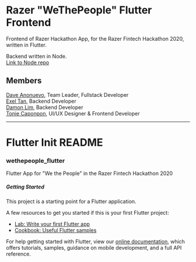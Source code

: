 # Razer "WeThePeople" Flutter Frontend
Frontend of Razer Hackathon App, for the Razer Fintech Hackathon 2020, written in Flutter.

Backend written in Node.
<br>[Link to Node repo](https://github.com/daveanonuevo/razer-wethepeople-backend)

## Members
[Dave Anonuevo](https://www.linkedin.com/in/daveanonuevo/), Team Leader, Fullstack Developer
<br>[Exel Tan](https://www.linkedin.com/in/exeltan/), Backend Developer
<br>[Damon Lim](https://www.linkedin.com/in/damon-lim-2ab09a16a/), Backend Developer
<br>[Tonie Caponpon](https://www.instagram.com/tonieenriquez/), UI/UX Designer & Frontend Developer

--- 
# Flutter Init README
### wethepeople_flutter

Flutter App for &quot;We the People&quot; in the Razer Fintech Hackathon 2020

##### Getting Started

This project is a starting point for a Flutter application.

A few resources to get you started if this is your first Flutter project:

- [Lab: Write your first Flutter app](https://flutter.dev/docs/get-started/codelab)
- [Cookbook: Useful Flutter samples](https://flutter.dev/docs/cookbook)

For help getting started with Flutter, view our
[online documentation](https://flutter.dev/docs), which offers tutorials,
samples, guidance on mobile development, and a full API reference.
